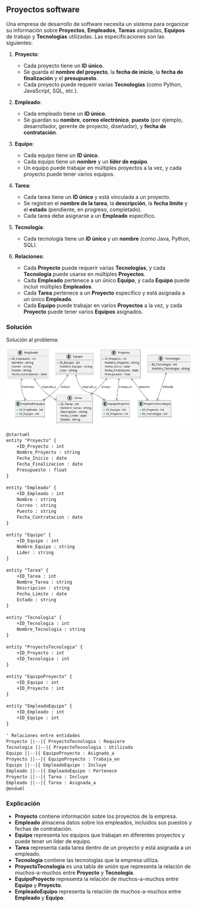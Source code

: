 ## Proyectos software

Una empresa de desarrollo de software necesita un sistema para organizar su información sobre **Proyectos**, **Empleados**, **Tareas** asignadas, **Equipos** de trabajo y **Tecnologías** utilizadas. Las especificaciones son las siguientes:

1. **Proyecto**:
   - Cada proyecto tiene un **ID único**.
   - Se guarda el **nombre del proyecto**, la **fecha de inicio**, la **fecha de finalización** y el **presupuesto**.
   - Cada proyecto puede requerir varias **Tecnologías** (como Python, JavaScript, SQL, etc.).

2. **Empleado**:
   - Cada empleado tiene un **ID único**.
   - Se guardan su **nombre**, **correo electrónico**, **puesto** (por ejemplo, desarrollador, gerente de proyecto, diseñador), y **fecha de contratación**.

3. **Equipo**:
   - Cada equipo tiene un **ID único**.
   - Cada equipo tiene un **nombre** y un **líder de equipo**.
   - Un equipo puede trabajar en múltiples proyectos a la vez, y cada proyecto puede tener varios equipos.

4. **Tarea**:
   - Cada tarea tiene un **ID único** y está vinculada a un proyecto.
   - Se registran el **nombre de la tarea**, la **descripción**, la **fecha límite** y el **estado** (pendiente, en progreso, completado).
   - Cada tarea debe asignarse a un **Empleado** específico.

5. **Tecnología**:
   - Cada tecnología tiene un **ID único** y un **nombre** (como Java, Python, SQL).

6. **Relaciones**:
   - Cada **Proyecto** puede requerir varias **Tecnologías**, y cada **Tecnología** puede usarse en múltiples **Proyectos**.
   - Cada **Empleado** pertenece a un único **Equipo**, y cada **Equipo** puede incluir múltiples **Empleados**.
   - Cada **Tarea** pertenece a un **Proyecto** específico y está asignada a un único **Empleado**.
   - Cada **Equipo** puede trabajar en varios **Proyectos** a la vez, y cada **Proyecto** puede tener varios **Equipos** asignados.

### Solución

Solución al problema: 

![Diagrama Entidad Relación](out/04-proyectos/Proyectos%20software.png)

```plantuml
@startuml
entity "Proyecto" {
    +ID_Proyecto : int
    Nombre_Proyecto : string
    Fecha_Inicio : date
    Fecha_Finalizacion : date
    Presupuesto : float
}

entity "Empleado" {
    +ID_Empleado : int
    Nombre : string
    Correo : string
    Puesto : string
    Fecha_Contratacion : date
}

entity "Equipo" {
    +ID_Equipo : int
    Nombre_Equipo : string
    Lider : string
}

entity "Tarea" {
    +ID_Tarea : int
    Nombre_Tarea : string
    Descripcion : string
    Fecha_Limite : date
    Estado : string
}

entity "Tecnologia" {
    +ID_Tecnologia : int
    Nombre_Tecnologia : string
}

entity "ProyectoTecnologia" {
    +ID_Proyecto : int
    +ID_Tecnologia : int
}

entity "EquipoProyecto" {
    +ID_Equipo : int
    +ID_Proyecto : int
}

entity "EmpleadoEquipo" {
    +ID_Empleado : int
    +ID_Equipo : int
}

' Relaciones entre entidades
Proyecto ||--|{ ProyectoTecnologia : Requiere
Tecnologia ||--|{ ProyectoTecnologia : Utilizada
Equipo ||--|{ EquipoProyecto : Asignado_a
Proyecto ||--|{ EquipoProyecto : Trabaja_en
Equipo ||--|{ EmpleadoEquipo : Incluye
Empleado ||--|{ EmpleadoEquipo : Pertenece
Proyecto ||--|{ Tarea : Incluye
Empleado ||--|{ Tarea : Asignada_a
@enduml
```

### Explicación

- **Proyecto** contiene información sobre los proyectos de la empresa.
- **Empleado** almacena datos sobre los empleados, incluidos sus puestos y fechas de contratación.
- **Equipo** representa los equipos que trabajan en diferentes proyectos y puede tener un líder de equipo.
- **Tarea** representa cada tarea dentro de un proyecto y está asignada a un empleado.
- **Tecnologia** contiene las tecnologías que la empresa utiliza.
- **ProyectoTecnologia** es una tabla de unión que representa la relación de muchos-a-muchos entre **Proyecto** y **Tecnología**.
- **EquipoProyecto** representa la relación de muchos-a-muchos entre **Equipo** y **Proyecto**.
- **EmpleadoEquipo** representa la relación de muchos-a-muchos entre **Empleado** y **Equipo**.

